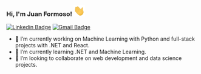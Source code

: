 ### Hi, I'm Juan Formoso! <img src="https://raw.githubusercontent.com/ABSphreak/ABSphreak/master/gifs/Hi.gif" width="30px">

[![Linkedin Badge](https://img.shields.io/badge/-juanvformoso-blue?style=flat-square&logo=Linkedin&logoColor=white&link=https://www.linkedin.com/in/juanvformoso/)](https://www.linkedin.com/in/juanvformoso/)
[![Gmail Badge](https://img.shields.io/badge/-trajano.juan@gmail.com-c14438?style=flat-square&logo=Gmail&logoColor=white&link=mailto:trajano.juan@gmail.com)](mailto:trajano.juan@gmail.com)

- 🔭 I’m currently working on Machine Learning with Python and full-stack projects with .NET and React.
- 🌱 I’m currently learning .NET and Machine Learning.
- 👯 I’m looking to collaborate on web development and data science projects.

<!--
**juanvformoso/juanvformoso** is a ✨ _special_ ✨ repository because its `README.md` (this file) appears on your GitHub profile.

Here are some ideas to get you started:

- 🔭 I’m currently working on ...
- 🌱 I’m currently learning ...
- 👯 I’m looking to collaborate on ...
- 🤔 I’m looking for help with ...
- 💬 Ask me about ...
- 📫 How to reach me: ...
- 😄 Pronouns: ...
- ⚡ Fun fact: ...
-->
